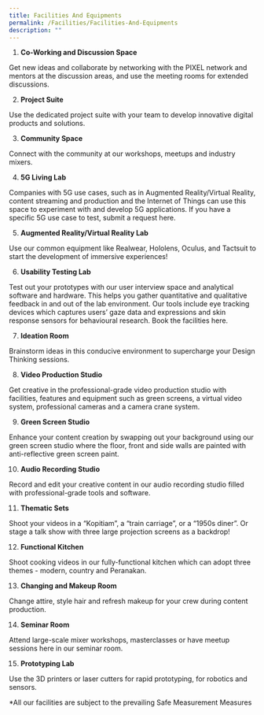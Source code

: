 ```yaml
---
title: Facilities And Equipments
permalink: /Facilities/Facilities-And-Equipments
description: ""
---
```

1. **Co-Working and Discussion Space**

Get new ideas and collaborate by networking with the PIXEL network and mentors at the discussion areas, and use the meeting rooms for extended discussions.

  2. **Project Suite**
 
Use the dedicated project suite with your team to develop innovative digital products and solutions.

  3.  **Community Space**
  
Connect with the community at our workshops, meetups and industry mixers.

  4.  **5G Living Lab**

Companies with 5G use cases, such as in Augmented Reality/Virtual Reality, content streaming and production and the Internet of Things can use this space to experiment with and develop 5G applications. If you have a specific 5G use case to test, submit a request here.

  5. **Augmented Reality/Virtual Reality Lab**

Use our common equipment like Realwear, Hololens, Oculus, and Tactsuit to start the development of immersive experiences!

  6. **Usability Testing Lab**

Test out your prototypes with our user interview space and analytical software and hardware. This helps you gather quantitative and qualitative feedback in and out of the lab environment. Our tools include eye tracking devices which captures users’ gaze data and expressions and skin response sensors for behavioural research. Book the facilities here.

  7. **Ideation Room**

Brainstorm ideas in this conducive environment to supercharge your Design Thinking sessions.

  8. **Video Production Studio**

Get creative in the professional-grade video production studio with facilities, features and equipment such as green screens, a virtual video system, professional cameras and a camera crane system.

  9. **Green Screen Studio**

Enhance your content creation by swapping out your background using our green screen studio where the floor, front and side walls are painted with anti-reflective green screen paint.

  10. **Audio Recording Studio**

Record and edit your creative content in our audio recording studio filled with professional-grade tools and software.

  11. **Thematic Sets**

Shoot your videos in a “Kopitiam”, a “train carriage”, or a “1950s diner”. Or stage a talk show with three large projection screens as a backdrop!

 12. **Functional Kitchen**

Shoot cooking videos in our fully-functional kitchen which can adopt three themes - modern, country and Peranakan.

  13. **Changing and Makeup Room**

Change attire, style hair and refresh makeup for your crew during content production.

  14. **Seminar Room**

Attend large-scale mixer workshops, masterclasses or have meetup sessions here in our seminar room.

  15. **Prototyping Lab**

Use the 3D printers or laser cutters for rapid prototyping, for robotics and sensors.

*All our facilities are subject to the prevailing Safe Measurement Measures